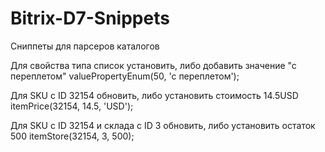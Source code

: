 # Bitrix-D7-Snippets
Сниппеты для парсеров каталогов

Для свойства типа список установить, либо добавить значение "с переплетом"
valuePropertyEnum(50, 'c переплетом');

Для SKU с ID 32154 обновить, либо установить стоимость 14.5USD
itemPrice(32154, 14.5, 'USD');

Для SKU с ID 32154 и склада с ID 3 обновить, либо установить остаток 500
itemStore(32154, 3, 500);

